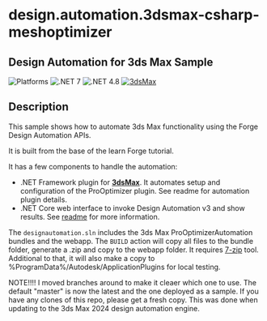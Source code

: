 # design.automation.3dsmax-csharp-meshoptimizer
## Design Automation for 3ds Max Sample 

![Platforms](https://img.shields.io/badge/Plugins-Windows-lightgray.svg)
![.NET 7](https://shields.io/badge/.NET%207-blue.svg)
![.NET 4.8](https://shields.io/badge/.NET%20Framework%204.8-blue.svg)
[![3dsMax](https://img.shields.io/badge/3ds%20Max-2020-00aaaa.svg)](http://developer.autodesk.com/)

## Description

This sample shows how to automate 3ds Max functionality using the Forge Design Automation APIs.

It is built from the base of the learn Forge tutorial.

It has a few components to handle the automation:
 
- .NET Framework plugin for **[3dsMax](ProOptimizerAutomation/)**. It automates setup and configuration of the ProOptimizer plugin. See readme for automation plugin details.
- .NET Core web interface to invoke Design Automation v3 and show results. See [readme](forgesample/) for more information.

The `designautomation.sln` includes the 3ds Max ProOptimizerAutomation bundles and the webapp. The `BUILD` action will copy all files to the bundle folder, generate a .zip and copy to the webapp folder. It requires [7-zip](https://www.7-zip.org/) tool. Additional to that, it will also make a copy to %ProgramData%/Autodesk/ApplicationPlugins for local testing.

NOTE!!!! I moved branches around to make it cleaer which one to use. The default "master" is now the latest and the one deployed as a sample. If you have any clones of this repo, please get a fresh copy. This was done when updating to the 3ds Max 2024 design automation engine.
